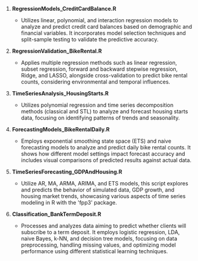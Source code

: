 1. **RegressionModels_CreditCardBalance.R**
   - Utilizes linear, polynomial, and interaction regression models to analyze and predict credit card balances based on demographic and financial variables. It incorporates model selection techniques and split-sample testing to validate the predictive accuracy.

2. **RegressionValidation_BikeRental.R**
   - Applies multiple regression methods such as linear regression, subset regression, forward and backward stepwise regression, Ridge, and LASSO, alongside cross-validation to predict bike rental counts, considering environmental and temporal influences.

3. **TimeSeriesAnalysis_HousingStarts.R**
   - Utilizes polynomial regression and time series decomposition methods (classical and STL) to analyze and forecast housing starts data, focusing on identifying patterns of trends and seasonality.

4. **ForecastingModels_BikeRentalDaily.R**
   - Employs exponential smoothing state space (ETS) and naive forecasting models to analyze and predict daily bike rental counts. It shows how different model settings impact forecast accuracy and includes visual comparisons of predicted results against actual data.

5. **TimeSeriesForecasting_GDPAndHousing.R**
   - Utilize AR, MA, ARMA, ARIMA, and ETS models, this script explores and predicts the behavior of simulated data, GDP growth, and housing market trends, showcasing various aspects of time series modeling in R with the 'fpp3' package.

6. **Classification_BankTermDeposit.R**
   - Processes and analyzes data aiming to predict whether clients will subscribe to a term deposit. It employs logistic regression, LDA, naive Bayes, k-NN, and decision tree models, focusing on data preprocessing, handling missing values, and optimizing model performance using different statistical learning techniques.

